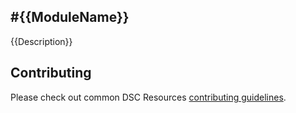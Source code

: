 #{{ModuleName}}
---------------

{{Description}}

## Contributing
Please check out common DSC Resources [contributing guidelines](CONTRIBUTING.md).
